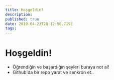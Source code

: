 ```yaml
---
title: Hoşgeldin!
description: 
published: true
date: 2019-04-23T20:12:50.719Z
tags: 
---
```


# Hoşgeldin!

- Öğrendiğin ve başardığın şeyleri buraya not al!
- Github'da bir repo yarat ve senkron et..